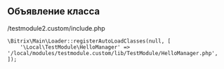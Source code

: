 ## Объявление класса

/testmodule2.custom/include.php

```
\Bitrix\Main\Loader::registerAutoLoadClasses(null, [
    '\Local\TestModule\HelloManager' => '/local/modules/testmodule.custom/lib/TestModule/HelloManager.php',
]);
```
